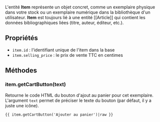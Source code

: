 L'entité **Item** représente un objet concret, comme un exemplaire physique dans votre stock ou un exemplaire numérique dans la bibliothèque d'un utilisateur. **Item** est toujours lié à une entité [[Article]] qui contient les données bibliographiques liées (titre, auteur, éditeur, etc.).

## Propriétés

* `item.id` : l'identifiant unique de l'item dans la base
* `item.selling_price` : le prix de vente TTC en centimes

## Méthodes

### item.getCartButton(text)

Retourne le code HTML du bouton d'ajout au panier pour cet exemplaire. L'argument `text` permet de préciser le texte du bouton (par défaut, il y a juste une icône).

```twig
{{ item.getCartButton('Ajouter au panier')|raw }}
```